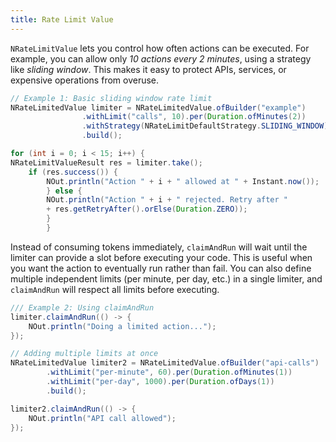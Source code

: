 ```yaml
---
title: Rate Limit Value
---
```



<code>NRateLimitValue</code> lets you control how often actions can
be executed.
For example, you can allow only <em>10 actions every 2 minutes</em>,
using a strategy like <em>sliding window</em>.
This makes it easy to protect APIs, services, or expensive
operations from overuse.


```java
// Example 1: Basic sliding window rate limit
NRateLimitedValue limiter = NRateLimitedValue.ofBuilder("example")
                .withLimit("calls", 10).per(Duration.ofMinutes(2))
                .withStrategy(NRateLimitDefaultStrategy.SLIDING_WINDOW)
                .build();

for (int i = 0; i < 15; i++) {
NRateLimitValueResult res = limiter.take();
    if (res.success()) {
        NOut.println("Action " + i + " allowed at " + Instant.now());
        } else {
        NOut.println("Action " + i + " rejected. Retry after "
        + res.getRetryAfter().orElse(Duration.ZERO));
        }
        }

```

Instead of consuming tokens immediately, <code>claimAndRun</code> will wait until the limiter can provide a slot before executing your code. This is useful when you want the action to eventually run rather than fail.
You can also define multiple independent limits (per minute, per day, etc.) in a single limiter, and <code>claimAndRun</code> will respect all limits before executing.

```java
/// Example 2: Using claimAndRun
limiter.claimAndRun(() -> {
    NOut.println("Doing a limited action...");
});

// Adding multiple limits at once
NRateLimitedValue limiter2 = NRateLimitedValue.ofBuilder("api-calls")
        .withLimit("per-minute", 60).per(Duration.ofMinutes(1))
        .withLimit("per-day", 1000).per(Duration.ofDays(1))
        .build();

limiter2.claimAndRun(() -> {
    NOut.println("API call allowed");
});

```

